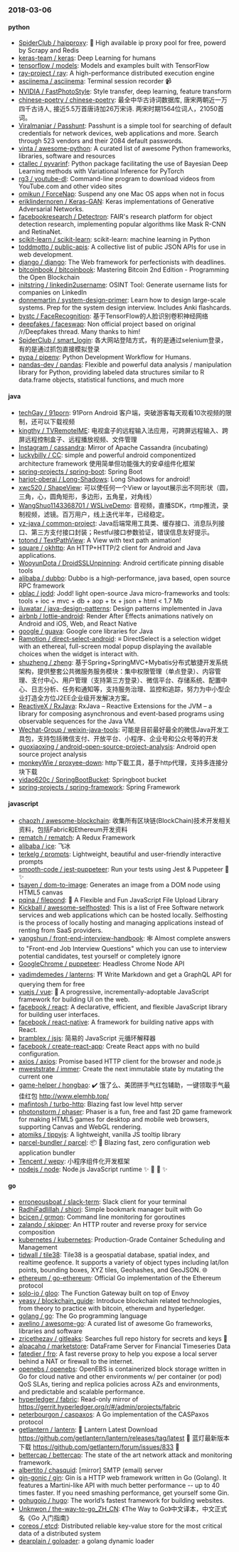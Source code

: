 ### 2018-03-06

#### python
* [SpiderClub / haipproxy](https://github.com/SpiderClub/haipproxy): 💖 High available ip proxy pool for free, powerd by Scrapy and Redis
* [keras-team / keras](https://github.com/keras-team/keras): Deep Learning for humans
* [tensorflow / models](https://github.com/tensorflow/models): Models and examples built with TensorFlow
* [ray-project / ray](https://github.com/ray-project/ray): A high-performance distributed execution engine
* [asciinema / asciinema](https://github.com/asciinema/asciinema): Terminal session recorder 📹
* [NVIDIA / FastPhotoStyle](https://github.com/NVIDIA/FastPhotoStyle): Style transfer, deep learning, feature transform
* [chinese-poetry / chinese-poetry](https://github.com/chinese-poetry/chinese-poetry): 最全中华古诗词数据库, 唐宋两朝近一万四千古诗人, 接近5.5万首唐诗加26万宋诗. 两宋时期1564位词人，21050首词。
* [Viralmaniar / Passhunt](https://github.com/Viralmaniar/Passhunt): Passhunt is a simple tool for searching of default credentials for network devices, web applications and more. Search through 523 vendors and their 2084 default passwords.
* [vinta / awesome-python](https://github.com/vinta/awesome-python): A curated list of awesome Python frameworks, libraries, software and resources
* [ctallec / pyvarinf](https://github.com/ctallec/pyvarinf): Python package facilitating the use of Bayesian Deep Learning methods with Variational Inference for PyTorch
* [rg3 / youtube-dl](https://github.com/rg3/youtube-dl): Command-line program to download videos from YouTube.com and other video sites
* [omikun / ForceNap](https://github.com/omikun/ForceNap): Suspend any one Mac OS apps when not in focus
* [eriklindernoren / Keras-GAN](https://github.com/eriklindernoren/Keras-GAN): Keras implementations of Generative Adversarial Networks.
* [facebookresearch / Detectron](https://github.com/facebookresearch/Detectron): FAIR's research platform for object detection research, implementing popular algorithms like Mask R-CNN and RetinaNet.
* [scikit-learn / scikit-learn](https://github.com/scikit-learn/scikit-learn): scikit-learn: machine learning in Python
* [toddmotto / public-apis](https://github.com/toddmotto/public-apis): A collective list of public JSON APIs for use in web development.
* [django / django](https://github.com/django/django): The Web framework for perfectionists with deadlines.
* [bitcoinbook / bitcoinbook](https://github.com/bitcoinbook/bitcoinbook): Mastering Bitcoin 2nd Edition - Programming the Open Blockchain
* [initstring / linkedin2username](https://github.com/initstring/linkedin2username): OSINT Tool: Generate username lists for companies on LinkedIn
* [donnemartin / system-design-primer](https://github.com/donnemartin/system-design-primer): Learn how to design large-scale systems. Prep for the system design interview. Includes Anki flashcards.
* [bystc / FaceRecognition](https://github.com/bystc/FaceRecognition): 基于TensorFlow的人脸识别卷积神经网络
* [deepfakes / faceswap](https://github.com/deepfakes/faceswap): Non official project based on original /r/Deepfakes thread. Many thanks to him!
* [SpiderClub / smart_login](https://github.com/SpiderClub/smart_login): 各大网站登陆方式，有的是通过selenium登录，有的是通过抓包直接模拟登录
* [pypa / pipenv](https://github.com/pypa/pipenv): Python Development Workflow for Humans.
* [pandas-dev / pandas](https://github.com/pandas-dev/pandas): Flexible and powerful data analysis / manipulation library for Python, providing labeled data structures similar to R data.frame objects, statistical functions, and much more

#### java
* [techGay / 91porn](https://github.com/techGay/91porn): 91Porn Android 客户端，突破游客每天观看10次视频的限制，还可以下载视频
* [kingthy / TVRemoteIME](https://github.com/kingthy/TVRemoteIME): 电视盒子的远程输入法应用，可跨屏远程输入、跨屏远程控制盒子、远程播放视频、文件管理
* [Instagram / cassandra](https://github.com/Instagram/cassandra): Mirror of Apache Cassandra (incubating)
* [luckybilly / CC](https://github.com/luckybilly/CC): simple and powerful android componentized architecture framework 使用简单但功能强大的安卓组件化框架
* [spring-projects / spring-boot](https://github.com/spring-projects/spring-boot): Spring Boot
* [harjot-oberai / Long-Shadows](https://github.com/harjot-oberai/Long-Shadows): Long Shadows for android!
* [xwc520 / ShapeView](https://github.com/xwc520/ShapeView): 可以使任何一个View or layout展示出不同形状（圆，三角，心，圆角矩形，多边形，五角星，对角线）
* [WangShuo1143368701 / WSLiveDemo](https://github.com/WangShuo1143368701/WSLiveDemo): 音视频，直播SDK，rtmp推流，录制视频，滤镜。百万用户，线上迭代半年，已经稳定。
* [yz-java / common-project](https://github.com/yz-java/common-project): Java后端常用工具类、缓存接口、消息队列接口、第三方支付接口封装；Restful接口参数验证，错误信息友好提示。
* [totond / TextPathView](https://github.com/totond/TextPathView): A View with text path animation!
* [square / okhttp](https://github.com/square/okhttp): An HTTP+HTTP/2 client for Android and Java applications.
* [WooyunDota / DroidSSLUnpinning](https://github.com/WooyunDota/DroidSSLUnpinning): Android certificate pinning disable tools
* [alibaba / dubbo](https://github.com/alibaba/dubbo): Dubbo is a high-performance, java based, open source RPC framework
* [oblac / jodd](https://github.com/oblac/jodd): Jodd! light open-source Java micro-frameworks and tools: tools + ioc + mvc + db + aop + tx + json + html < 1.7 Mb
* [iluwatar / java-design-patterns](https://github.com/iluwatar/java-design-patterns): Design patterns implemented in Java
* [airbnb / lottie-android](https://github.com/airbnb/lottie-android): Render After Effects animations natively on Android and iOS, Web, and React Native
* [google / guava](https://github.com/google/guava): Google core libraries for Java
* [Ramotion / direct-select-android](https://github.com/Ramotion/direct-select-android): ≡ DirectSelect is a selection widget with an ethereal, full-screen modal popup displaying the available choices when the widget is interact with.
* [shuzheng / zheng](https://github.com/shuzheng/zheng): 基于Spring+SpringMVC+Mybatis分布式敏捷开发系统架构，提供整套公共微服务服务模块：集中权限管理（单点登录）、内容管理、支付中心、用户管理（支持第三方登录）、微信平台、存储系统、配置中心、日志分析、任务和通知等，支持服务治理、监控和追踪，努力为中小型企业打造全方位J2EE企业级开发解决方案。
* [ReactiveX / RxJava](https://github.com/ReactiveX/RxJava): RxJava – Reactive Extensions for the JVM – a library for composing asynchronous and event-based programs using observable sequences for the Java VM.
* [Wechat-Group / weixin-java-tools](https://github.com/Wechat-Group/weixin-java-tools): 可能是目前最好最全的微信Java开发工具包，支持包括微信支付、开放平台、小程序、企业号和公众号等的开发
* [guoxiaoxing / android-open-source-project-analysis](https://github.com/guoxiaoxing/android-open-source-project-analysis): Android open source project analysis
* [monkeyWie / proxyee-down](https://github.com/monkeyWie/proxyee-down): http下载工具，基于http代理，支持多连接分块下载
* [yidao620c / SpringBootBucket](https://github.com/yidao620c/SpringBootBucket): Springboot bucket
* [spring-projects / spring-framework](https://github.com/spring-projects/spring-framework): Spring Framework

#### javascript
* [chaozh / awesome-blockchain](https://github.com/chaozh/awesome-blockchain): 收集所有区块链(BlockChain)技术开发相关资料，包括Fabric和Ethereum开发资料
* [rematch / rematch](https://github.com/rematch/rematch): A Redux Framework
* [alibaba / ice](https://github.com/alibaba/ice): 飞冰
* [terkelg / prompts](https://github.com/terkelg/prompts): Lightweight, beautiful and user-friendly interactive prompts
* [smooth-code / jest-puppeteer](https://github.com/smooth-code/jest-puppeteer): Run your tests using Jest & Puppeteer 🎪 ✨
* [tsayen / dom-to-image](https://github.com/tsayen/dom-to-image): Generates an image from a DOM node using HTML5 canvas
* [pqina / filepond](https://github.com/pqina/filepond): 🌊 A Flexible and Fun JavaScript File Upload Library
* [Kickball / awesome-selfhosted](https://github.com/Kickball/awesome-selfhosted): This is a list of Free Software network services and web applications which can be hosted locally. Selfhosting is the process of locally hosting and managing applications instead of renting from SaaS providers.
* [yangshun / front-end-interview-handbook](https://github.com/yangshun/front-end-interview-handbook): 🕸 Almost complete answers to "Front-end Job Interview Questions" which you can use to interview potential candidates, test yourself or completely ignore
* [GoogleChrome / puppeteer](https://github.com/GoogleChrome/puppeteer): Headless Chrome Node API
* [vadimdemedes / lanterns](https://github.com/vadimdemedes/lanterns): ⛩ Write Markdown and get a GraphQL API for querying them for free
* [vuejs / vue](https://github.com/vuejs/vue): 🖖 A progressive, incrementally-adoptable JavaScript framework for building UI on the web.
* [facebook / react](https://github.com/facebook/react): A declarative, efficient, and flexible JavaScript library for building user interfaces.
* [facebook / react-native](https://github.com/facebook/react-native): A framework for building native apps with React.
* [bramblex / jsjs](https://github.com/bramblex/jsjs): 简易的 JavaScript 元循环解释器
* [facebook / create-react-app](https://github.com/facebook/create-react-app): Create React apps with no build configuration.
* [axios / axios](https://github.com/axios/axios): Promise based HTTP client for the browser and node.js
* [mweststrate / immer](https://github.com/mweststrate/immer): Create the next immutable state by mutating the current one
* [game-helper / hongbao](https://github.com/game-helper/hongbao): ✔️ 饿了么、美团拼手气红包辅助，一键领取手气最佳红包 http://www.elemhb.top/
* [mafintosh / turbo-http](https://github.com/mafintosh/turbo-http): Blazing fast low level http server
* [photonstorm / phaser](https://github.com/photonstorm/phaser): Phaser is a fun, free and fast 2D game framework for making HTML5 games for desktop and mobile web browsers, supporting Canvas and WebGL rendering.
* [atomiks / tippyjs](https://github.com/atomiks/tippyjs): A lightweight, vanilla JS tooltip library
* [parcel-bundler / parcel](https://github.com/parcel-bundler/parcel): 📦 🚀 Blazing fast, zero configuration web application bundler
* [Tencent / wepy](https://github.com/Tencent/wepy): 小程序组件化开发框架
* [nodejs / node](https://github.com/nodejs/node): Node.js JavaScript runtime ✨ 🐢 🚀 ✨

#### go
* [erroneousboat / slack-term](https://github.com/erroneousboat/slack-term): Slack client for your terminal
* [RadhiFadlillah / shiori](https://github.com/RadhiFadlillah/shiori): Simple bookmark manager built with Go
* [bcicen / grmon](https://github.com/bcicen/grmon): Command line monitoring for goroutines
* [zalando / skipper](https://github.com/zalando/skipper): An HTTP router and reverse proxy for service composition
* [kubernetes / kubernetes](https://github.com/kubernetes/kubernetes): Production-Grade Container Scheduling and Management
* [tidwall / tile38](https://github.com/tidwall/tile38): Tile38 is a geospatial database, spatial index, and realtime geofence. It supports a variety of object types including lat/lon points, bounding boxes, XYZ tiles, Geohashes, and GeoJSON. 🌐
* [ethereum / go-ethereum](https://github.com/ethereum/go-ethereum): Official Go implementation of the Ethereum protocol
* [solo-io / gloo](https://github.com/solo-io/gloo): The Function Gateway built on top of Envoy
* [yeasy / blockchain_guide](https://github.com/yeasy/blockchain_guide): Introduce blockchain related technologies, from theory to practice with bitcoin, ethereum and hyperledger.
* [golang / go](https://github.com/golang/go): The Go programming language
* [avelino / awesome-go](https://github.com/avelino/awesome-go): A curated list of awesome Go frameworks, libraries and software
* [zricethezav / gitleaks](https://github.com/zricethezav/gitleaks): Searches full repo history for secrets and keys 🔑
* [alpacahq / marketstore](https://github.com/alpacahq/marketstore): DataFrame Server for Financial Timeseries Data
* [fatedier / frp](https://github.com/fatedier/frp): A fast reverse proxy to help you expose a local server behind a NAT or firewall to the internet.
* [openebs / openebs](https://github.com/openebs/openebs): OpenEBS is containerized block storage written in Go for cloud native and other environments w/ per container (or pod) QoS SLAs, tiering and replica policies across AZs and environments, and predictable and scalable performance.
* [hyperledger / fabric](https://github.com/hyperledger/fabric): Read-only mirror of https://gerrit.hyperledger.org/r/#/admin/projects/fabric
* [peterbourgon / caspaxos](https://github.com/peterbourgon/caspaxos): A Go implementation of the CASPaxos protocol
* [getlantern / lantern](https://github.com/getlantern/lantern): 🔴 Lantern Latest Download https://github.com/getlantern/lantern/releases/tag/latest 🔴 蓝灯最新版本下载 https://github.com/getlantern/forum/issues/833 🔴
* [bettercap / bettercap](https://github.com/bettercap/bettercap): The state of the art network attack and monitoring framework.
* [albertito / chasquid](https://github.com/albertito/chasquid): [mirror] SMTP (email) server
* [gin-gonic / gin](https://github.com/gin-gonic/gin): Gin is a HTTP web framework written in Go (Golang). It features a Martini-like API with much better performance -- up to 40 times faster. If you need smashing performance, get yourself some Gin.
* [gohugoio / hugo](https://github.com/gohugoio/hugo): The world’s fastest framework for building websites.
* [Unknwon / the-way-to-go_ZH_CN](https://github.com/Unknwon/the-way-to-go_ZH_CN): 《The Way to Go》中文译本，中文正式名《Go 入门指南》
* [coreos / etcd](https://github.com/coreos/etcd): Distributed reliable key-value store for the most critical data of a distributed system
* [dearplain / goloader](https://github.com/dearplain/goloader): a golang dynamic loader
